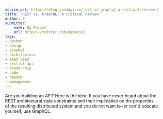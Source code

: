 ```yaml
---
source_url: https://blog.goodapi.co/rest-vs-graphql-a-critical-review-5f77392658e7
title: 'REST vs. GraphQL: A Critical Review'
author: Z
submitter:
    name: Og Maciel
    url: https://twitter.com/OgMaciel
tags:
- python
- design
- graphql
- architecture
- team lead
- restful api
- leadership
- code
- random
- management
---
```


Are you building an API? Here is the idea: If you have never heard about the REST architectural style constraints and their implication on the properties of the resulting distributed system and you do not want to (or can't) educate yourself, use GraphQL. 
